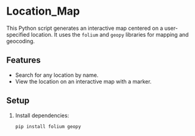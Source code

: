 # Location_Map

This Python script generates an interactive map centered on a user-specified location. It uses the `folium` and `geopy` libraries for mapping and geocoding.

## Features
- Search for any location by name.
- View the location on an interactive map with a marker.

## Setup
1. Install dependencies:
   ```bash
   pip install folium geopy
